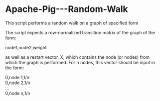 # Apache-Pig---Random-Walk
This script performs a random walk on a graph of specified form

The script expects a row-normalized transition matrix of the graph of the form:

node1,node2,weight

as well as a restart vector, X, which contains the node (or nodes) from which the graph is performed. 
For n nodes, this vector should be input in the form:

0,node 1,1/n <br>
0,node 2,1/n <br>
... <br>
0,node n,1/n <br>

